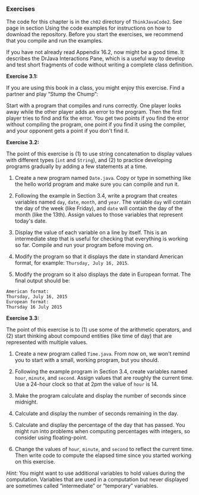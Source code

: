 ###  Exercises


The code for this chapter is in the `ch02` directory of `ThinkJavaCode2`.
See page in section Using the code examples for instructions on how to download the repository.
Before you start the exercises, we recommend that you compile and run the examples.

If you have not already read Appendix 16.2, now might be a good time.
It describes the DrJava Interactions Pane, which is a useful way to develop and test short fragments of code without writing a complete class definition.


**Exercise 3.1:**

If you are using this book in a class, you might enjoy this exercise.
Find a partner and play “Stump the Chump”:

Start with a program that compiles and runs correctly.
One player looks away while the other player adds an error to the program.
Then the first player tries to find and fix the error.
You get two points if you find the error without compiling the program, one point if you find it using the compiler, and your opponent gets a point if you don't find it.




**Exercise 3.2:**

The point of this exercise is (1) to use string concatenation to display values with different types (`int` and `String`), and (2) to practice developing programs gradually by adding a few statements at a time.



1.  Create a new program named `Date.java`.
Copy or type in something like the hello world program and make sure you can compile and run it.

1.  Following the example in Section 3.4, write a program that creates variables named `day`, `date`, `month`, and `year`.
The variable `day` will contain the day of the week (like Friday), and `date` will contain the day of the month (like the 13th).
Assign values to those variables that represent today's date.

1.  Display the value of each variable on a line by itself.
This is an intermediate step that is useful for checking that everything is working so far.
Compile and run your program before moving on.

1.  Modify the program so that it displays the date in standard American format, for example: `Thursday, July 16, 2015`.

1.  Modify the program so it also displays the date in European format.
The final output should be:

```code
American format:
Thursday, July 16, 2015
European format:
Thursday 16 July 2015
```





**Exercise 3.3:**

The point of this exercise is to (1) use some of the arithmetic operators, and (2) start thinking about compound entities (like time of day) that are represented with multiple values.



1.  Create a new program called `Time.java`.
From now on, we won't remind you to start with a small, working program, but you should.

1.  Following the example program in Section 3.4, create variables named `hour`, `minute`, and `second`.
Assign values that are roughly the current time.
Use a 24-hour clock so that at 2pm the value of `hour` is 14.

1.  Make the program calculate and display the number of seconds since midnight.

1.  Calculate and display the number of seconds remaining in the day.

1.  Calculate and display the percentage of the day that has passed.
You might run into problems when computing percentages with integers, so consider using floating-point.

1.  Change the values of `hour`, `minute`, and `second` to reflect the current time.
Then write code to compute the elapsed time since you started working on this exercise.


*Hint:* You might want to use additional variables to hold values during the computation.
Variables that are used in a computation but never displayed are sometimes called “intermediate” or “temporary” variables.